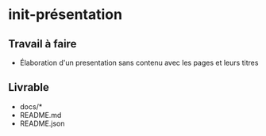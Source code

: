 # init-présentation

## Travail à faire
- Élaboration d'un presentation sans contenu avec les pages et leurs titres


## Livrable

- docs/*
- README.md
- README.json
